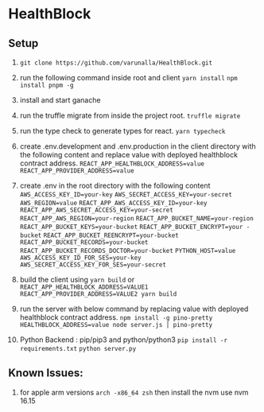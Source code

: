 # HealthBlock

## Setup

1. `git clone https://github.com/varunalla/HealthBlock.git`
2. run the following command inside root and client
   `yarn install`
   `npm install pnpm -g`
3. install and start ganache
4. run the truffle migrate from inside the project root.
   `truffle migrate`
5. run the type check to generate types for react.
   `yarn typecheck`
6. create .env.development and .env.production in the client directory with the following content and replace value with deployed healthblock contract address.
   `REACT_APP_HEALTHBLOCK_ADDRESS=value`
   `REACT_APP_PROVIDER_ADDRESS=value`
7. create .env in the root directory with the following content 
 `AWS_ACCESS_KEY_ID=your-key`
`AWS_SECRET_ACCESS_KEY=your-secret`
`AWS_REGION=value`
`REACT_APP_AWS_ACCESS_KEY_ID=your-key`
`REACT_APP_AWS_SECRET_ACCESS_KEY=your-secret`
`REACT_APP_AWS_REGION=your-region`
`REACT_APP_BUCKET_NAME=your-region`
`REACT_APP_BUCKET_KEYS=your-bucket`
`REACT_APP_BUCKET_ENCRYPT=your -bucket`
`REACT_APP_BUCKET_REENCRYPT=your-bucket`
`REACT_APP_BUCKET_RECORDS=your-bucket`
`REACT_APP_BUCKET_RECORDS_DOCTOR=your-bucket`
`PYTHON_HOST=value`
`AWS_ACCESS_KEY_ID_FOR_SES=your-key`
`AWS_SECRET_ACCESS_KEY_FOR_SES=your-secret`
8. build the client using
   `yarn build`
   or
   `REACT_APP_HEALTHBLOCK_ADDRESS=VALUE1 REACT_APP_PROVIDER_ADDRESS=VALUE2 yarn build `
9. run the server with below command by replacing value with deployed healthblock contract address.
   `npm install -g pino-pretty`
   `HEALTHBLOCK_ADDRESS=value node server.js | pino-pretty`

10. Python Backend : pip/pip3 and python/python3
   `pip install -r requirements.txt`
   `python server.py`

## Known Issues:

1. for apple arm versions
   `arch -x86_64 zsh`
   then install the nvm
   use nvm 16.15
